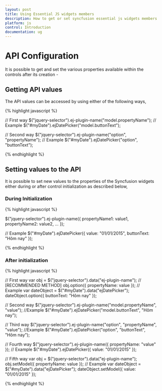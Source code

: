 ```yaml
---
layout: post
title: Using Essential JS widgets members
description: How to get or set syncfusion essential js widgets members during initialization or after initialization
platform: js
control: Introduction
documentation: ug
---
```


# API Configuration

It is possible to get and set the various properties available within the controls after its creation -

## Getting API values

The API values can be accessed by using either of the following ways,


{% highlight javascript %}

// First way
$("jquery-selector").ej-plugin-name("model.propertyName");
// Example
$("#myDate").ejDatePicker("model.buttonText");

// Second way
$("jquery-selector").ej-plugin-name("option", "propertyName");
// Example
$("#myDate").ejDatePicker("option", "buttonText");
   

{% endhighlight %}

## Setting values to the API

It is possible to set new values to the properties of the Syncfusion widgets either during or after control initialization as described below, 

### During Initialization

{% highlight javascript %}

$("jquery-selector").ej-plugin-name({
    propertyName1: value1,
    propertyName2: value2,
    …
});

// Example
$("#myDate").ejDatePicker({
    value: "01/01/2015",
    buttonText: "Hôm nay"
});

{% endhighlight %}

### After initialization

{% highlight javascript %}

// First way
var obj = $("jquery-selector").data("ej-plugin-name"); // [RECOMMENDED METHOD]
obj.option({
    propertyName: value
});
// Example
var dateObject = $("#myDate").data("ejDatePicker");
dateObject.option({
    buttonText: "Hôm nay"
});

// Second way
$("jquery-selector").ej-plugin-name("model.propertyName", "value");
//Example
$("#myDate").ejDatePicker("model.buttonText", "Hôm nay");

// Third way
$("jquery-selector").ej-plugin-name("option", "propertyName", "value");
//Example
$("#myDate").ejDatePicker("option", "buttonText", "Hôm nay");

// Fourth way
$("jquery-selector").ej-plugin-name({
    propertyName: "value"
});
// Example
$("#myDate").ejDatePicker({
    value: "01/01/2015"
});


// Fifth way
var obj = $("jquery-selector").data("ej-plugin-name");
obj.setModel({
    propertyName: value
});
// Example
var dateObject = $("#myDate").data("ejDatePicker");
dateObject.setModel({
    value: "01/01/2015"
});

{% endhighlight %}

